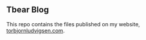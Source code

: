 ## Tbear Blog

This repo contains the files published on my website, [torbjornludvigsen.com](torbjornludvigsen.com).
